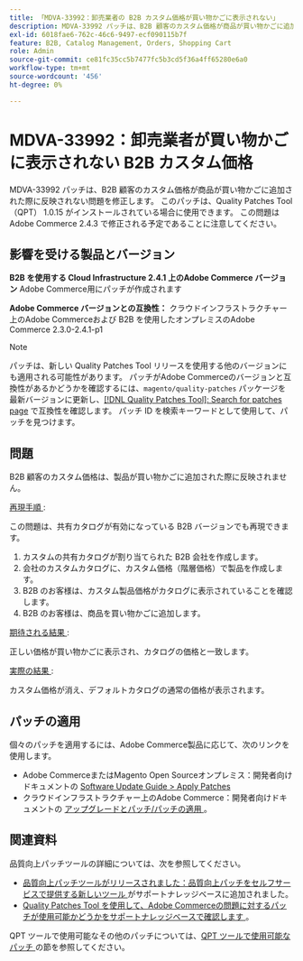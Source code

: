 ```yaml
---
title: 「MDVA-33992：卸売業者の B2B カスタム価格が買い物かごに表示されない」
description: MDVA-33992 パッチは、B2B 顧客のカスタム価格が商品が買い物かごに追加された際に反映されない問題を修正します。 このパッチは、Quality Patches Tool （QPT） 1.0.15 がインストールされている場合に使用できます。 この問題はAdobe Commerce 2.4.3 で修正される予定であることに注意してください。
exl-id: 6018fae6-762c-46c6-9497-ecf090115b7f
feature: B2B, Catalog Management, Orders, Shopping Cart
role: Admin
source-git-commit: ce81fc35cc5b7477fc5b3cd5f36a4ff65280e6a0
workflow-type: tm+mt
source-wordcount: '456'
ht-degree: 0%

---
```


# MDVA-33992：卸売業者が買い物かごに表示されない B2B カスタム価格

MDVA-33992 パッチは、B2B 顧客のカスタム価格が商品が買い物かごに追加された際に反映されない問題を修正します。 このパッチは、Quality Patches Tool （QPT） 1.0.15 がインストールされている場合に使用できます。 この問題はAdobe Commerce 2.4.3 で修正される予定であることに注意してください。

## 影響を受ける製品とバージョン

**B2B を使用する Cloud Infrastructure 2.4.1 上のAdobe Commerce バージョン** Adobe Commerce用にパッチが作成されます

**Adobe Commerce バージョンとの互換性：** クラウドインフラストラクチャー上のAdobe Commerceおよび B2B を使用したオンプレミスのAdobe Commerce 2.3.0-2.4.1-p1

>[!NOTE]
>
>パッチは、新しい Quality Patches Tool リリースを使用する他のバージョンにも適用される可能性があります。 パッチがAdobe Commerceのバージョンと互換性があるかどうかを確認するには、`magento/quality-patches` パッケージを最新バージョンに更新し、[[!DNL Quality Patches Tool]: Search for patches page](https://devdocs.magento.com/quality-patches/tool.html#patch-grid) で互換性を確認します。 パッチ ID を検索キーワードとして使用して、パッチを見つけます。

## 問題

B2B 顧客のカスタム価格は、製品が買い物かごに追加された際に反映されません。

<u> 再現手順 </u>:

この問題は、共有カタログが有効になっている B2B バージョンでも再現できます。

1. カスタムの共有カタログが割り当てられた B2B 会社を作成します。
1. 会社のカスタムカタログに、カスタム価格（階層価格）で製品を作成します。
1. B2B のお客様は、カスタム製品価格がカタログに表示されていることを確認します。
1. B2B のお客様は、商品を買い物かごに追加します。

<u> 期待される結果 </u>:

正しい価格が買い物かごに表示され、カタログの価格と一致します。

<u> 実際の結果 </u>:

カスタム価格が消え、デフォルトカタログの通常の価格が表示されます。

## パッチの適用

個々のパッチを適用するには、Adobe Commerce製品に応じて、次のリンクを使用します。

* Adobe CommerceまたはMagento Open Sourceオンプレミス：開発者向けドキュメントの [Software Update Guide > Apply Patches](https://devdocs.magento.com/guides/v2.4/comp-mgr/patching/mqp.html)
* クラウドインフラストラクチャー上のAdobe Commerce：開発者向けドキュメントの [ アップグレードとパッチ/パッチの適用 ](https://devdocs.magento.com/cloud/project/project-patch.html)。

## 関連資料

品質向上パッチツールの詳細については、次を参照してください。

* [ 品質向上パッチツールがリリースされました：品質向上パッチをセルフサービスで提供する新しいツール ](/help/announcements/adobe-commerce-announcements/magento-quality-patches-released-new-tool-to-self-serve-quality-patches.md) がサポートナレッジベースに追加されました。
* [Quality Patches Tool を使用して、Adobe Commerceの問題に対するパッチが使用可能かどうかをサポートナレッジベースで確認します ](/help/support-tools/patches-available-in-qpt-tool/check-patch-for-magento-issue-with-magento-quality-patches.md)。

QPT ツールで使用可能なその他のパッチについては、[QPT ツールで使用可能なパッチ ](https://support.magento.com/hc/en-us/sections/360010506631-Patches-available-in-QPT-tool-) の節を参照してください。
